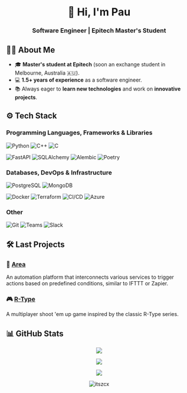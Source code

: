 <h1 align="center">👋 Hi, I'm Pau</h1>
<h3 align="center">Software Engineer | Epitech Master's Student</h3>


## 👨‍💻 About Me  
- 🎓 **Master's student at Epitech** (soon an exchange student in Melbourne, Australia 🇦🇺).  
- 💻 **1.5+ years of experience** as a software engineer.  
- 📚 Always eager to **learn new technologies** and work on **innovative projects**.  

## ⚙️ Tech Stack

### **Programming Languages, Frameworks & Libraries**  
![Python](https://img.shields.io/badge/Python-3776AB?style=flat&logo=python&logoColor=white) ![C++](https://img.shields.io/badge/C%2B%2B-00599C?style=flat&logo=c%2B%2B&logoColor=white) ![C](https://img.shields.io/badge/C-00599C?style=flat&logo=c&logoColor=white)

![FastAPI](https://img.shields.io/badge/FastAPI-009688?style=flat&logo=fastapi&logoColor=white) ![SQLAlchemy](https://img.shields.io/badge/SQLAlchemy-2F2F2F?style=flat&logo=sqlalchemy&logoColor=white) ![Alembic](https://img.shields.io/badge/Alembic-007B5E?style=flat&logo=python&logoColor=white) ![Poetry](https://img.shields.io/badge/Poetry-4A2C2D?style=flat&logo=poetry&logoColor=white) 

### **Databases, DevOps & Infrastructure**  
![PostgreSQL](https://img.shields.io/badge/PostgreSQL-336791?style=flat&logo=postgresql&logoColor=white) ![MongoDB](https://img.shields.io/badge/MongoDB-47A248?style=flat&logo=mongodb&logoColor=white) 

![Docker](https://img.shields.io/badge/Docker-2496ED?style=flat&logo=docker&logoColor=white) ![Terraform](https://img.shields.io/badge/Terraform-7B42BC?style=flat&logo=terraform&logoColor=white) ![CI/CD](https://img.shields.io/badge/CI%2FCD-000000?style=flat&logo=github&logoColor=white) ![Azure](https://img.shields.io/badge/Azure-0078D4?style=flat&logo=microsoftazure&logoColor=white)

### **Other**
![Git](https://img.shields.io/badge/Git-F05032?style=flat&logo=git&logoColor=white)  ![Teams](https://img.shields.io/badge/Microsoft_Teams-6264A7?style=flat&logo=microsoftteams&logoColor=white) ![Slack](https://img.shields.io/badge/Slack-4A154B?style=flat&logo=slack&logoColor=white) 


## 🛠️ Last Projects  

### 🚀 [Area](https://github.com/ItsZcx/area)  
An automation platform that interconnects various services to trigger actions based on predefined conditions, similar to IFTTT or Zapier.  

### 🎮 [R-Type](https://github.com/ItsZcx/r-type)  
A multiplayer shoot 'em up game inspired by the classic R-Type series.  

## 📊 GitHub Stats  
<p align="center">
  <img src="https://github-readme-streak-stats.herokuapp.com/?user=ItsZcx&theme=dark&hide_border=false"/>
</p>
<p align="center">
  <img src="https://github-readme-stats.vercel.app/api?username=ItsZcx&theme=dark&hide_border=false&include_all_commits=true&count_private=false"/>
</p>
<p align="center">
  <img src="https://github-readme-stats.vercel.app/api/top-langs/?username=ItsZcx&theme=dark&hide_border=false&include_all_commits=true&count_private=false&layout=compact"/>
</p>

<p align="center"> <img src="https://komarev.com/ghpvc/?username=itszcx&label=Profile%20views&color=3098d9&style=flat" alt="itszcx" /> </p>

